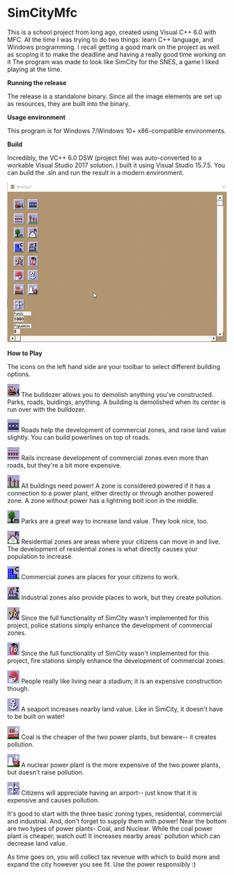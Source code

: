# SimCityMfc
This is a school project from long ago, created using Visual C++ 6.0 with MFC. At the time I was trying to do two things: learn C++ language, and Windows programming. I recall getting a good mark on the project as well as scoping it to make the deadline and having a really good time working on it The program was made to look like SimCity for the SNES, a game I liked playing at the time.

**Running the release**

The release is a standalone binary. Since all the image elements are set up as resources, they are built into the binary.

**Usage environment**

This program is for Windows 7/Windows 10+ x86-compatible environments.

**Build**

Incredibly, the VC++ 6.0 DSW (project file) was auto-converted to a workable Visual Studio 2017 solution. I built it using Visual Studio 15.7.5. You can build the .sln and run the result in a modern environment.

![Example image](https://raw.githubusercontent.com/clandrew/SimCityMfc/master/Images/SimCity.gif "Example image")

**How to Play**

The icons on the left hand side are your toolbar to select different building options. 

![Bulldozer](https://raw.githubusercontent.com/clandrew/SimCityMfc/master/RES/_1.bmp "Bulldozer") The bulldozer allows you to demolish anything you've constructed. Parks, roads, buidings, anything. A building is demolished when its center is run over with the bulldozer.

![Road](https://raw.githubusercontent.com/clandrew/SimCityMfc/master/RES/_2.bmp "Road") Roads help the development of commercial zones, and raise land value slightly. You can build powerlines on top of roads. 

![Rail](https://raw.githubusercontent.com/clandrew/SimCityMfc/master/RES/_3.bmp "Rail") Rails increase development of commercial zones even more than roads, but they're a bit more expensive.

![Powerlines](https://raw.githubusercontent.com/clandrew/SimCityMfc/master/RES/_4.bmp "Powerlines") All buildings need power! A zone is considered powered if it has a connection to a power plant, either directly or through another powered zone. A zone without power has a lightning bolt icon in the middle.

![Park](https://raw.githubusercontent.com/clandrew/SimCityMfc/master/RES/_5.bmp "Park") Parks are a great way to increase land value. They look nice, too.

![Residential Zone](https://raw.githubusercontent.com/clandrew/SimCityMfc/master/RES/_6.bmp "Residential Zone") Residential zones are areas where your citizens can move in and live. The development of residential zones is what directly causes your population to increase.

![Commercial Zone](https://raw.githubusercontent.com/clandrew/SimCityMfc/master/RES/_7.bmp "Commercial Zone") Commercial zones are places for your citizens to work. 

![Industrial Zone](https://raw.githubusercontent.com/clandrew/SimCityMfc/master/RES/_8.bmp "Industrial Zone") Industrial zones also provide places to work, but they create pollution.

![Police Station](https://raw.githubusercontent.com/clandrew/SimCityMfc/master/RES/_9.bmp "Police Station") Since the full functionality of SimCity wasn't implemented for this project, police stations simply enhance the development of commercial zones.

![Fire Station](https://raw.githubusercontent.com/clandrew/SimCityMfc/master/RES/_10.bmp "Fire Station") Since the full functionality of SimCity wasn't implemented for this project, fire stations simply enhance the development of commercial zones.

![Stadium](https://raw.githubusercontent.com/clandrew/SimCityMfc/master/RES/_11.bmp "Stadium") People really like living near a stadium; it is an expensive construction though.

![Seaport](https://raw.githubusercontent.com/clandrew/SimCityMfc/master/RES/_12.bmp "Seaport") A seaport increases nearby land value. Like in SimCity, it doesn't have to be built on water!

![Coal Power Plant](https://raw.githubusercontent.com/clandrew/SimCityMfc/master/RES/_13.bmp "Coal Power Plant") Coal is the cheaper of the two power plants, but beware-- it creates pollution.

![Nuclear Power Plant](https://raw.githubusercontent.com/clandrew/SimCityMfc/master/RES/_14.bmp "Nuclear Power Plant") A nuclear power plant is the more expensive of the two power plants, but doesn't raise pollution.

![Airport](https://raw.githubusercontent.com/clandrew/SimCityMfc/master/RES/_15.bmp "Airport") Citizens will appreciate having an airport-- just know that it is expensive and causes pollution.

It's good to start with the three basic zoning types, residential, commercial and industrial. And, don't forget to supply them with power! Near the bottom are two types of power plants- Coal, and Nuclear. While the coal power plant is cheaper, watch out! It increases nearby areas' pollution which can decrease land value. 

As time goes on, you will collect tax revenue with which to build more and expand the city however you see fit. Use the power responsibly :)
